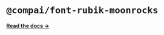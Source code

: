 # `@compai/font-rubik-moonrocks`

[**Read the docs &rarr;**](https://components.ai/docs/typefaces/rubik-moonrocks)
